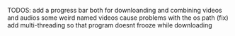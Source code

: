 TODOS:
    add a progress bar both for downloanding and combining videos and audios
    some weird named videos cause problems with the os path (fix)
    add multi-threading so that program doesnt frooze while downloading
